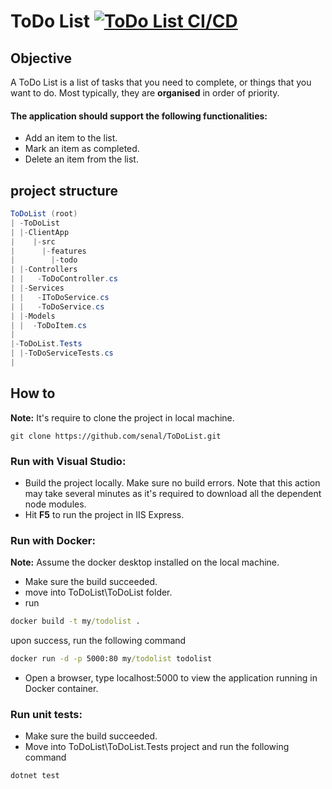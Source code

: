 
# ToDo List [![ToDo List CI/CD](https://github.com/senal/ToDoList/actions/workflows/todo-cicd.yaml/badge.svg)](https://github.com/senal/ToDoList/actions/workflows/todo-cicd.yaml)



## Objective
A ToDo List is a list of tasks that you need to complete, or things that you want to do. Most
typically, they are **organised** in order of priority.

#### The application should support the following functionalities:
   - Add an item to the list.
   - Mark an item as completed.
   - Delete an item from the list.

## project structure

```C#
ToDoList (root)
| -ToDoList
| |-ClientApp
|    |-src
|      |-features 
|        |-todo             
| |-Controllers
| |   -ToDoController.cs
| |-Services
| |   -IToDoService.cs
| |   -ToDoService.cs
| |-Models
| |  -ToDoItem.cs
|
|-ToDoList.Tests
| |-ToDoServiceTests.cs
|
```
## How to
**Note:** It's require to clone the project in local machine.
```git
git clone https://github.com/senal/ToDoList.git
```

### Run with Visual Studio:
- Build the project locally. Make sure no build errors. Note that this action may take several minutes as it's required to download all the dependent node modules.
- Hit **F5** to run the project in IIS Express.

### Run with Docker:

**Note:** Assume the docker desktop installed on the local machine.

- Make sure the build succeeded.
- move into ToDoList\ToDoList folder.
- run 
```cmd
docker build -t my/todolist .
```
upon success, run the following command
```cmd
docker run -d -p 5000:80 my/todolist todolist
```

- Open a browser, type localhost:5000 to view the application running in Docker container.

### Run unit tests:
- Make sure the build succeeded.
- Move into ToDoList\ToDoList.Tests project and run the following command
```cmd
dotnet test
```